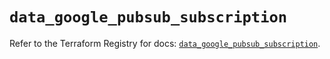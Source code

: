 # `data_google_pubsub_subscription`

Refer to the Terraform Registry for docs: [`data_google_pubsub_subscription`](https://registry.terraform.io/providers/hashicorp/google/6.34.0/docs/data-sources/pubsub_subscription).
